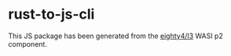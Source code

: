 # rust-to-js-cli

This JS package has been generated from the [eighty4/l3](https://github.com/eighty4/l3) WASI p2 component.

